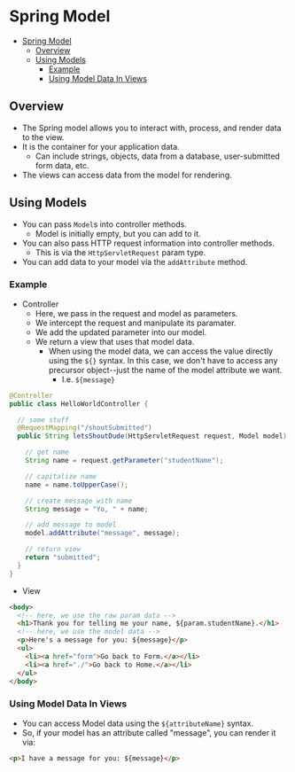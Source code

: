 # Spring Model

- [Spring Model](#spring-model)
  - [Overview](#overview)
  - [Using Models](#using-models)
    - [Example](#example)
    - [Using Model Data In Views](#using-model-data-in-views)

## Overview

- The Spring model allows you to interact with, process, and render data to the view.
- It is the container for your application data.
  - Can include strings, objects, data from a database, user-submitted form data, etc.
- The views can access data from the model for rendering.

## Using Models

- You can pass `Model`s into controller methods.
  - Model is initially empty, but you can add to it.
- You can also pass HTTP request information into controller methods.
  - This is via the `HttpServletRequest` param type.
- You can add data to your model via the `addAttribute` method.

### Example

- Controller
  - Here, we pass in the request and model as parameters.
  - We intercept the request and manipulate its paramater.
  - We add the updated parameter into our model.
  - We return a view that uses that model data.
    - When using the model data, we can access the value directly using the `${}` syntax. In this case, we don't have to access any precursor object--just the name of the model attribute we want.
      - I.e. `${message}`

```java
@Controller
public class HelloWorldController {

  // some stuff
  @RequestMapping("/shoutSubmitted")
  public String letsShoutDude(HttpServletRequest request, Model model) {

    // get name
    String name = request.getParameter("studentName");

    // capitalize name
    name = name.toUpperCase();

    // create message with name
    String message = "Yo, " + name;

    // add message to model
    model.addAttribute("message", message);

    // return view
    return "submitted";
  }
}
```

- View

```html
<body>
  <!-- here, we use the raw param data -->
  <h1>Thank you for telling me your name, ${param.studentName}.</h1>
  <!-- here, we use the model data -->
  <p>Here's a message for you: ${message}</p>
  <ul>
    <li><a href="form">Go back to Form.</a></li>
    <li><a href="./">Go back to Home.</a></li>
  </ul>
</body>
```

### Using Model Data In Views

- You can access Model data using the `${attributeName}` syntax.
- So, if your model has an attribute called "message", you can render it via:

```html
<p>I have a message for you: ${message}</p>
```
